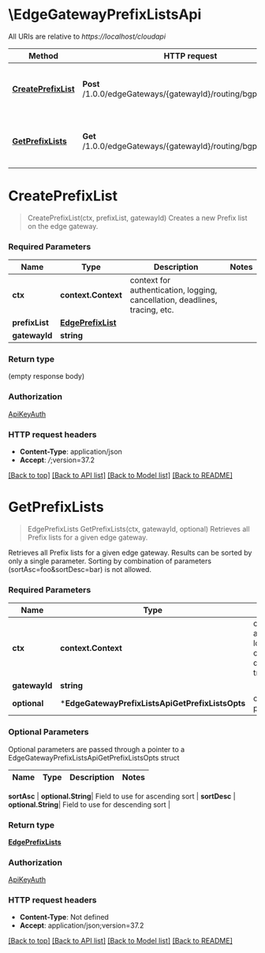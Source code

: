 # \EdgeGatewayPrefixListsApi

All URIs are relative to *https://localhost/cloudapi*

Method | HTTP request | Description
------------- | ------------- | -------------
[**CreatePrefixList**](EdgeGatewayPrefixListsApi.md#CreatePrefixList) | **Post** /1.0.0/edgeGateways/{gatewayId}/routing/bgp/prefixLists | Creates a new Prefix list on the edge gateway.
[**GetPrefixLists**](EdgeGatewayPrefixListsApi.md#GetPrefixLists) | **Get** /1.0.0/edgeGateways/{gatewayId}/routing/bgp/prefixLists | Retrieves all Prefix lists for a given edge gateway.


# **CreatePrefixList**
> CreatePrefixList(ctx, prefixList, gatewayId)
Creates a new Prefix list on the edge gateway.

### Required Parameters

Name | Type | Description  | Notes
------------- | ------------- | ------------- | -------------
 **ctx** | **context.Context** | context for authentication, logging, cancellation, deadlines, tracing, etc.
  **prefixList** | [**EdgePrefixList**](EdgePrefixList.md)|  | 
  **gatewayId** | **string**|  | 

### Return type

 (empty response body)

### Authorization

[ApiKeyAuth](../README.md#ApiKeyAuth)

### HTTP request headers

 - **Content-Type**: application/json
 - **Accept**: *_/_*;version=37.2

[[Back to top]](#) [[Back to API list]](../README.md#documentation-for-api-endpoints) [[Back to Model list]](../README.md#documentation-for-models) [[Back to README]](../README.md)

# **GetPrefixLists**
> EdgePrefixLists GetPrefixLists(ctx, gatewayId, optional)
Retrieves all Prefix lists for a given edge gateway.

Retrieves all Prefix lists for a given edge gateway. Results can be sorted by only a single parameter. Sorting by combination of parameters (sortAsc=foo&sortDesc=bar) is not allowed. 

### Required Parameters

Name | Type | Description  | Notes
------------- | ------------- | ------------- | -------------
 **ctx** | **context.Context** | context for authentication, logging, cancellation, deadlines, tracing, etc.
  **gatewayId** | **string**|  | 
 **optional** | ***EdgeGatewayPrefixListsApiGetPrefixListsOpts** | optional parameters | nil if no parameters

### Optional Parameters
Optional parameters are passed through a pointer to a EdgeGatewayPrefixListsApiGetPrefixListsOpts struct

Name | Type | Description  | Notes
------------- | ------------- | ------------- | -------------

 **sortAsc** | **optional.String**| Field to use for ascending sort | 
 **sortDesc** | **optional.String**| Field to use for descending sort | 

### Return type

[**EdgePrefixLists**](EdgePrefixLists.md)

### Authorization

[ApiKeyAuth](../README.md#ApiKeyAuth)

### HTTP request headers

 - **Content-Type**: Not defined
 - **Accept**: application/json;version=37.2

[[Back to top]](#) [[Back to API list]](../README.md#documentation-for-api-endpoints) [[Back to Model list]](../README.md#documentation-for-models) [[Back to README]](../README.md)

